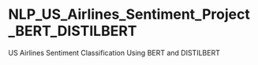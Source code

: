 # NLP_US_Airlines_Sentiment_Project_BERT_DISTILBERT
US Airlines Sentiment Classification Using BERT and DISTILBERT
